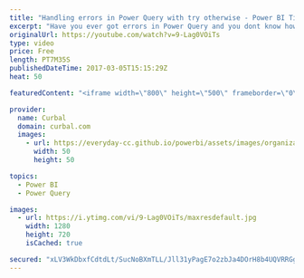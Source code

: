 ```yaml
---
title: "Handling errors in Power Query with try otherwise - Power BI Tips & Tricks #32"
excerpt: "Have you ever got errors in Power Query and you dont know how to manage them?  In today's tutorials I will show you how to: Delete errors in Power Query or Expand the list without removing them, allowing you to filter them out.  Link to Power BI file: http://gofile.me/2kEOD/ADBC7nTLX   Looking for a"
originalUrl: https://youtube.com/watch?v=9-Lag0VOiTs
type: video
price: Free
length: PT7M35S
publishedDateTime: 2017-03-05T15:15:29Z
heat: 50

featuredContent: "<iframe width=\"800\" height=\"500\" frameborder=\"0\" src=\"https://www.youtube.com/embed/9-Lag0VOiTs\" allow=\"accelerometer; autoplay; encrypted-media; gyroscope; picture-in-picture\" allowfullscreen></iframe>"

provider:
  name: Curbal
  domain: curbal.com
  images:
    - url: https://everyday-cc.github.io/powerbi/assets/images/organizations/curbal.com-50x50.jpg
      width: 50
      height: 50

topics:
  - Power BI
  - Power Query

images:
  - url: https://i.ytimg.com/vi/9-Lag0VOiTs/maxresdefault.jpg
    width: 1280
    height: 720
    isCached: true

secured: "xLV3WkDbxfCdtdLt/SucNoBXmTLL/Jll31yPagE7o2zbJa4DOrH8b4UQVRRGgbdMAPAE5WkMb1FbVAeVuKWvAbNoD5NPLECrND7KZE5mVOX2/zBGBdqHRDpQ0c1AkEJcL5kFTS3ahIiKMo48ROTas4SKMaEY3wrmWp6Lgl2RQMIpWSGVxLDaAS+oAJM0b66FxSW+bIenSLDmvkCdFcHdnI7y+nEst2IWpwkMuTyMlbRX0QanUcEXxEQOyOZTYsU9vHBB6DKdFO+ylZzlhGIeeLu2Pmd9/TXeh0G3qaDQUjsNaDCPGvSiv7BVYwV810jTLc+3rWCKhOmJzd5tPM+StqsiL9C1rI33yoV9VllfYyJHjgpXmXarN9R/dsy28tMAbzA0OC7GtgUyzq3kNKQmRrSRMA50bXsd/KBULWSvBnk=;XA4vxnQSe5yZvlWZe51X2g=="
---
```


